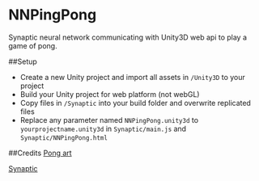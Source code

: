 # NNPingPong

Synaptic neural network communicating with Unity3D web api to play a game of pong.

##Setup
* Create a new Unity project and import all assets in ```/Unity3D``` to your project
* Build your Unity project for web platform (not webGL)
* Copy files in ```/Synaptic``` into your build folder and overwrite replicated files
* Replace any parameter named ```NNPingPong.unity3d``` to ```yourprojectname.unity3d``` in ```Synaptic/main.js``` and ```Synaptic/NNPingPong.html```


##Credits
[Pong art](http://opengameart.org/content/full-8bit-ping-pong-set)

[Synaptic](http://synaptic.juancazala.com/)
